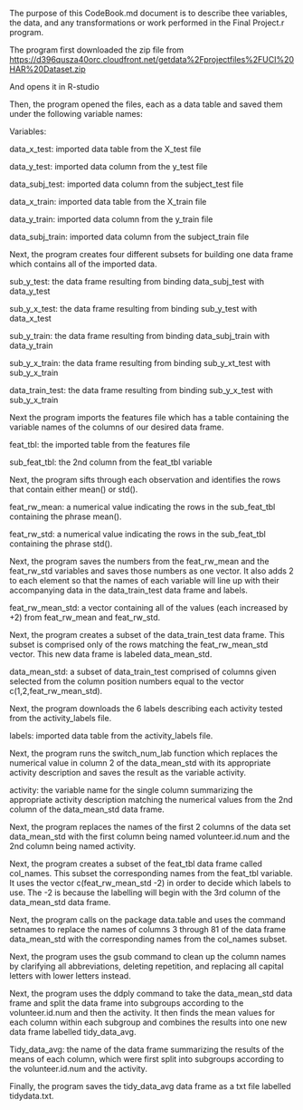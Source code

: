 The purpose of this CodeBook.md document is to describe thee variables,
the data, and any transformations or work performed in the Final
Project.r program.

The program first downloaded the zip file from
<https://d396qusza40orc.cloudfront.net/getdata%2Fprojectfiles%2FUCI%20HAR%20Dataset.zip>

And opens it in R-studio

Then, the program opened the files, each as a data table and saved them
under the following variable names:

Variables:

data\_x\_test: imported data table from the X\_test file

data\_y\_test: imported data column from the y\_test file

data\_subj\_test: imported data column from the subject\_test file

data\_x\_train: imported data table from the X\_train file

data\_y\_train: imported data column from the y\_train file

data\_subj\_train: imported data column from the subject\_train file

Next, the program creates four different subsets for building one data
frame which contains all of the imported data.

sub\_y\_test: the data frame resulting from binding data\_subj\_test
with data\_y\_test

sub\_y\_x\_test: the data frame resulting from binding sub\_y\_test with
data\_x\_test

sub\_y\_train: the data frame resulting from binding data\_subj\_train
with data\_y\_train

sub\_y\_x\_train: the data frame resulting from binding sub\_y\_xt\_test
with sub\_y\_x\_train

data\_train\_test: the data frame resulting from binding sub\_y\_x\_test
with sub\_y\_x\_train

Next the program imports the features file which has a table containing
the variable names of the columns of our desired data frame.

feat\_tbl: the imported table from the features file

sub\_feat\_tbl: the 2nd column from the feat\_tbl variable

Next, the program sifts through each observation and identifies the rows
that contain either mean() or std().

feat\_rw\_mean: a numerical value indicating the rows in the
sub\_feat\_tbl containing the phrase mean().

feat\_rw\_std: a numerical value indicating the rows in the
sub\_feat\_tbl containing the phrase std().

Next, the program saves the numbers from the feat\_rw\_mean and the
feat\_rw\_std variables and saves those numbers as one vector. It also
adds 2 to each element so that the names of each variable will line up
with their accompanying data in the data\_train\_test data frame and
labels.

feat\_rw\_mean\_std: a vector containing all of the values (each
increased by +2) from feat\_rw\_mean and feat\_rw\_std.

Next, the program creates a subset of the data\_train\_test data frame.
This subset is comprised only of the rows matching the
feat\_rw\_mean\_std vector. This new data frame is labeled
data\_mean\_std.

data\_mean\_std: a subset of data\_train\_test comprised of columns
given selected from the column position numbers equal to the vector
c(1,2,feat\_rw\_mean\_std).

Next, the program downloads the 6 labels describing each activity tested
from the activity\_labels file.

labels: imported data table from the activity\_labels file.

Next, the program runs the switch\_num\_lab function which replaces the
numerical value in column 2 of the data\_mean\_std with its appropriate
activity description and saves the result as the variable activity.

activity: the variable name for the single column summarizing the
appropriate activity description matching the numerical values from the
2nd column of the data\_mean\_std data frame.

Next, the program replaces the names of the first 2 columns of the data
set data\_mean\_std with the first column being named volunteer.id.num
and the 2nd column being named activity.

Next, the program creates a subset of the feat\_tbl data frame called
col\_names. This subset the corresponding names from the feat\_tbl
variable. It uses the vector c(feat\_rw\_mean\_std -2) in order to
decide which labels to use. The -2 is because the labelling will begin
with the 3rd column of the data\_mean\_std data frame.

Next, the program calls on the package data.table and uses the command
setnames to replace the names of columns 3 through 81 of the data frame
data\_mean\_std with the corresponding names from the col\_names subset.

Next, the program uses the gsub command to clean up the column names by
clarifying all abbreviations, deleting repetition, and replacing all
capital letters with lower letters instead.

Next, the program uses the ddply command to take the data\_mean\_std
data frame and split the data frame into subgroups according to the
volunteer.id.num and then the activity. It then finds the mean values
for each column within each subgroup and combines the results into one
new data frame labelled tidy\_data\_avg.

Tidy\_data\_avg: the name of the data frame summarizing the results of
the means of each column, which were first split into subgroups
according to the volunteer.id.num and the activity.

Finally, the program saves the tidy\_data\_avg data frame as a txt file
labelled tidydata.txt.
